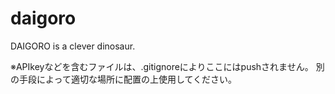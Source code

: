 # daigoro
DAIGORO is a clever dinosaur.

※APIkeyなどを含むファイルは、.gitignoreによりここにはpushされません。
別の手段によって適切な場所に配置の上使用してください。
